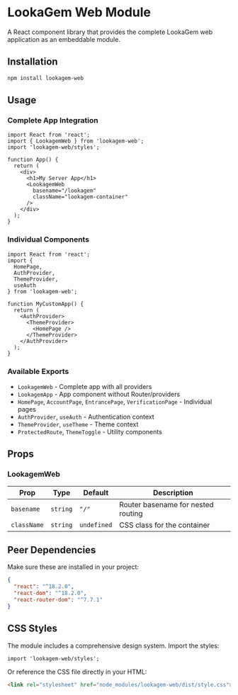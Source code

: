 # LookaGem Web Module

A React component library that provides the complete LookaGem web application as an embeddable module.

## Installation

```bash
npm install lookagem-web
```

## Usage

### Complete App Integration

```tsx
import React from 'react';
import { LookagemWeb } from 'lookagem-web';
import 'lookagem-web/styles';

function App() {
  return (
    <div>
      <h1>My Server App</h1>
      <LookagemWeb 
        basename="/lookagem" 
        className="lookagem-container"
      />
    </div>
  );
}
```

### Individual Components

```tsx
import React from 'react';
import { 
  HomePage, 
  AuthProvider, 
  ThemeProvider,
  useAuth 
} from 'lookagem-web';

function MyCustomApp() {
  return (
    <AuthProvider>
      <ThemeProvider>
        <HomePage />
      </ThemeProvider>
    </AuthProvider>
  );
}
```

### Available Exports

- `LookagemWeb` - Complete app with all providers
- `LookagemApp` - App component without Router/providers
- `HomePage`, `AccountPage`, `EntrancePage`, `VerificationPage` - Individual pages
- `AuthProvider`, `useAuth` - Authentication context
- `ThemeProvider`, `useTheme` - Theme context
- `ProtectedRoute`, `ThemeToggle` - Utility components

## Props

### LookagemWeb

| Prop | Type | Default | Description |
|------|------|---------|-------------|
| `basename` | `string` | `"/"` | Router basename for nested routing |
| `className` | `string` | `undefined` | CSS class for the container |

## Peer Dependencies

Make sure these are installed in your project:

```json
{
  "react": "^18.2.0",
  "react-dom": "^18.2.0",
  "react-router-dom": "^7.7.1"
}
```

## CSS Styles

The module includes a comprehensive design system. Import the styles:

```tsx
import 'lookagem-web/styles';
```

Or reference the CSS file directly in your HTML:

```html
<link rel="stylesheet" href="node_modules/lookagem-web/dist/style.css">
```
